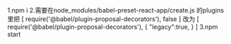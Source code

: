 1.npm i
2.需要在node_modules/babel-preset-react-app/create.js 的plugins里把 [ require('@babel/plugin-proposal-decorators'), false ] 改为 [ require('@babel/plugin-proposal-decorators'), { "legacy":true, } ]
3.npm start
